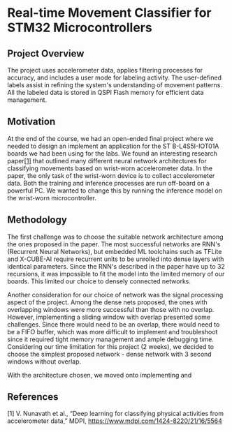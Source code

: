# Real-time Movement Classifier for STM32 Microcontrollers

## Project Overview
The project uses accelerometer data, applies filtering processes for accuracy, and includes a user mode for labeling activity. The user-defined labels assist in refining
the system's understanding of movement patterns. All the labeled data is stored in QSPI Flash memory for efficient data management.

## Motivation
At the end of the course, we had an open-ended final project where we needed to design an implement an application for the ST B-L4S5I-IOT01A boards we had been using for the labs. We found an interesting research paper[[1]](#1) that outlined many different neural network architectures for classifying movements based on wrist-worn accelerometer data. In the paper, the only task of the wrist-worn device is to collect accelerometer data. Both the training and inference processes are run off-board on a powerful PC. We wanted to change this by running the inference model on the wrist-worn microcontroller.

## Methodology
The first challenge was to choose the suitable network architecture among the ones proposed in the paper. The most successful networks are RNN's (Recurrent Neural Networks), but embedded ML toolchains such as TFLite and X-CUBE-AI require recurrent units to be unrolled into dense layers with identical parameters. Since the RNN's described in the paper have up to 32 recursions, it was impossible to fit the model into the limited memory of our boards. This limited our choice to densely connected networks.

Another consideration for our choice of network was the signal processing aspect of the project. Among the dense nets proposed, the ones with overlapping windows were more successful than those with no overlap. However, implementing a sliding window with overlap presented some challenges. Since there would need to be an overlap, there would need to be a FIFO buffer, which was more difficult to implement and troubleshoot since it required tight memory management and ample debugging time. Considering our time limitation for this project (2 weeks), we decided to choose the simplest proposed network - dense network with 3 second windows without overlap.

With the architecture chosen, we moved onto implementing and 

## References
<a id="1">[1]</a>
V. Nunavath et al., “Deep learning for classifying physical activities from accelerometer data,” MDPI, https://www.mdpi.com/1424-8220/21/16/5564
